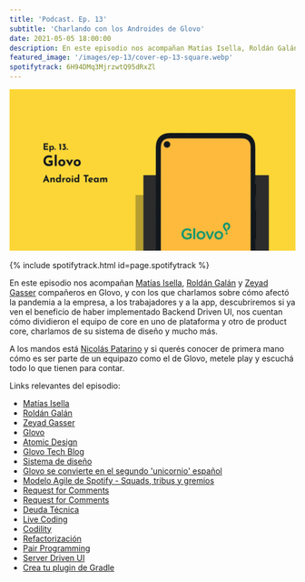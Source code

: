 ```yaml
---
title: 'Podcast. Ep. 13'
subtitle: 'Charlando con los Androides de Glovo'
date: 2021-05-05 18:00:00
description: En este episodio nos acompañan Matías Isella, Roldán Galán y Zeyad Gasser.
featured_image: '/images/ep-13/cover-ep-13-square.webp'
spotifytrack: 6H94DMq3MjrzwtQ95dRxZl
---
```


![](/images/ep-13/cover-ep-13.webp)

{% include spotifytrack.html id=page.spotifytrack %}

En este episodio nos acompañan [Matías Isella](https://twitter.com/matiasisella), [Roldán Galán](https://twitter.com/rolgalan_) y [Zeyad Gasser](https://twitter.com/ZeyadG37) 
 compañeros en Glovo, y con los que charlamos sobre cómo afectó la pandemia a la empresa, a los trabajadores y a la app,
 descubriremos si ya ven el beneficio de haber implementado Backend Driven UI, nos cuentan cómo dividieron el equipo de
   core en uno de plataforma y otro de product core, charlamos de su sistema de diseño y mucho más.


A los mandos está [Nicolás Patarino](https://twitter.com/npatarino) y si querés conocer de primera mano cómo es ser 
parte de un equipazo como el de Glovo, metele play y escuchá todo lo que tienen para contar.

Links relevantes del episodio:


* [Matías Isella](https://www.linkedin.com/in/matias-isella/)
* [Roldán Galán](https://www.linkedin.com/in/rolgalan/)
* [Zeyad Gasser](https://www.linkedin.com/in/zeyad-gasser/)
* [Glovo](https://glovoapp.com/es/es/)
* [Atomic Design](http://atomicdesign.bradfrost.com/table-of-contents/)
* [Glovo Tech Blog](https://medium.com/glovo-engineering)
* [Sistema de diseño](https://es.wikipedia.org/wiki/Dise%C3%B1o_de_sistemas)
* [Glovo se convierte en el segundo 'unicornio' español](https://elpais.com/economia/2019/12/19/actualidad/1576745492_534520.html)
* [Modelo Agile de Spotify - Squads, tribus y gremios](https://www2.deloitte.com/es/es/pages/technology/articles/introduccion-modelo-agile-spotify.html)
* [Request for Comments](https://es.wikipedia.org/wiki/Request_for_Comments)
* [Request for Comments](https://es.wikipedia.org/wiki/Request_for_Comments)
* [Deuda Técnica](https://es.wikipedia.org/wiki/Deuda_t%C3%A9cnica)
* [Live Coding](https://en.wikipedia.org/wiki/Live_coding)
* [Codility](https://app.codility.com/programmers/)
* [Refactorización](https://es.wikipedia.org/wiki/Refactorizaci%C3%B3n)
* [Pair Programming](https://www.ionos.es/digitalguide/paginas-web/desarrollo-web/pair-programming/)
* [Server Driven UI](https://codearmy.co/server-driven-ui-en-palabras-simples-841a7e6594b3)
* [Crea tu plugin de Gradle](http://groovyando.org/2015/11/15/crea-tu-propio-plugin-de-gradle/)





